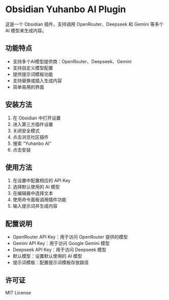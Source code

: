 # Obsidian Yuhanbo AI Plugin

这是一个 Obsidian 插件，支持调用 OpenRouter、Deepseek 和 Gemini 等多个 AI 模型来生成内容。

## 功能特点

- 支持多个AI模型提供商：OpenRouter、Deepseek、Gemini
- 支持自定义模型配置
- 提供提示词模板功能
- 支持替换或插入生成内容
- 简单易用的界面

## 安装方法

1. 在 Obsidian 中打开设置
2. 进入第三方插件设置
3. 关闭安全模式
4. 点击浏览社区插件
5. 搜索 "Yuhanbo AI"
6. 点击安装

## 使用方法

1. 在设置中配置相应的 API Key
2. 选择默认使用的 AI 模型
3. 在编辑器中选择文本
4. 使用命令面板调用插件功能
5. 输入提示词并生成内容

## 配置说明

- OpenRouter API Key：用于访问 OpenRouter 提供的模型
- Gemini API Key：用于访问 Google Gemini 模型
- Deepseek API Key：用于访问 Deepseek 模型
- 默认模型：设置默认使用的 AI 模型
- 提示词模板：配置提示词模板存放路径

## 许可证

MIT License 